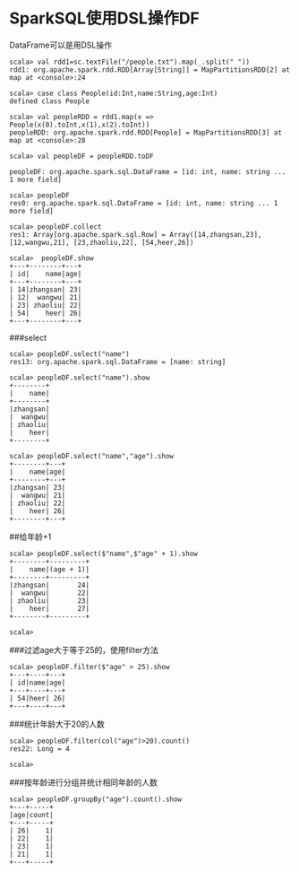 # SparkSQL使用DSL操作DF

DataFrame可以是用DSL操作

```
scala> val rdd1=sc.textFile("/people.txt").map(_.split(" "))
rdd1: org.apache.spark.rdd.RDD[Array[String]] = MapPartitionsRDD[2] at map at <console>:24

scala> case class People(id:Int,name:String,age:Int)
defined class People

scala> val peopleRDD = rdd1.map(x => People(x(0).toInt,x(1),x(2).toInt))
peopleRDD: org.apache.spark.rdd.RDD[People] = MapPartitionsRDD[3] at map at <console>:28

scala> val peopleDF = peopleRDD.toDF

peopleDF: org.apache.spark.sql.DataFrame = [id: int, name: string ... 1 more field]

scala> peopleDF
res0: org.apache.spark.sql.DataFrame = [id: int, name: string ... 1 more field]

scala> peopleDF.collect
res1: Array[org.apache.spark.sql.Row] = Array([14,zhangsan,23], [12,wangwu,21], [23,zhaoliu,22], [54,heer,26])

scala>  peopleDF.show
+---+--------+---+
| id|    name|age|
+---+--------+---+
| 14|zhangsan| 23|
| 12|  wangwu| 21|
| 23| zhaoliu| 22|
| 54|    heer| 26|
+---+--------+---+
```
###select 

```
scala> peopleDF.select("name")
res13: org.apache.spark.sql.DataFrame = [name: string]

scala> peopleDF.select("name").show
+--------+
|    name|
+--------+
|zhangsan|
|  wangwu|
| zhaoliu|
|    heer|
+--------+
```

```
scala> peopleDF.select("name","age").show
+--------+---+
|    name|age|
+--------+---+
|zhangsan| 23|
|  wangwu| 21|
| zhaoliu| 22|
|    heer| 26|
+--------+---+
```

##给年龄+1 

```
scala> peopleDF.select($"name",$"age" + 1).show
+--------+---------+
|    name|(age + 1)|
+--------+---------+
|zhangsan|       24|
|  wangwu|       22|
| zhaoliu|       23|
|    heer|       27|
+--------+---------+

scala> 
```

###过滤age大于等于25的，使用filter方法

```
scala> peopleDF.filter($"age" > 25).show
+---+----+---+
| id|name|age|
+---+----+---+
| 54|heer| 26|
+---+----+---+
```
###统计年龄大于20的人数

```
scala> peopleDF.filter(col("age")>20).count()
res22: Long = 4

scala> 
```
###按年龄进行分组并统计相同年龄的人数

```
scala> peopleDF.groupBy("age").count().show
+---+-----+                                                                     
|age|count|
+---+-----+
| 26|    1|
| 22|    1|
| 23|    1|
| 21|    1|
+---+-----+
```





<!--
create time: 2018-04-15 16:03:49
Author: Alfred

This file is created by Marboo<http://marboo.io> template file $MARBOO_HOME/.media/starts/default.md
本文件由 Marboo<http://marboo.io> 模板文件 $MARBOO_HOME/.media/starts/default.md 创建
-->

